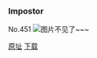 ### Impostor
No.451
![图片不见了~~~](https://imgs.xkcd.com/comics/impostor.png)

[原址](https://xkcd.com//451) [下载](https://imgs.xkcd.com/comics/impostor.png)

